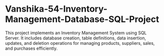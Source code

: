# Vanshika-54-Inventory-Management-Database-SQL-Project
This project implements an Inventory Management System using SQL Server. It includes database creation, table definitions, data insertion, updates, and deletion operations for managing products, suppliers, sales, and purchases efficiently.

